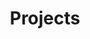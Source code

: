 ---
title: Projects

# Listing view
view: 2

# Optional banner image (relative to `assets/media/` folder).
banner:
  caption: ''
  image: ''
---